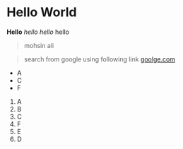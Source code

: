 # Hello World

**Hello**
_hello_
*hello*
hello
> mohsin
>ali

> search from google using following link  [goolge.com](https://www.google.com/)
- A
- C
- F


1. A
2. B
3. C
6. F
5. E
4. D
